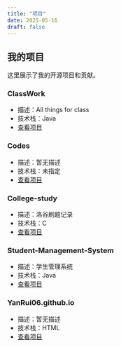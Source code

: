 ```yaml
---
title: "项目"
date: 2025-05-16
draft: false
---
```


## 我的项目

这里展示了我的开源项目和贡献。


### ClassWork

- 描述：All things for class
- 技术栈：Java
- [查看项目](https://github.com/YanRui06/ClassWork)


### Codes

- 描述：暂无描述
- 技术栈：未指定
- [查看项目](https://github.com/YanRui06/Codes)


### College-study

- 描述：洛谷刷题记录
- 技术栈：C
- [查看项目](https://github.com/YanRui06/College-study)


### Student-Management-System

- 描述：学生管理系统
- 技术栈：Java
- [查看项目](https://github.com/YanRui06/Student-Management-System)


### YanRui06.github.io

- 描述：暂无描述
- 技术栈：HTML
- [查看项目](https://github.com/YanRui06/YanRui06.github.io)

